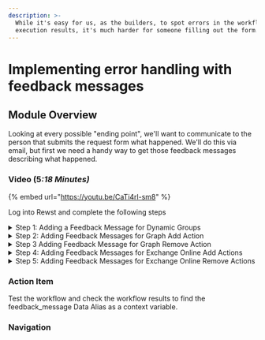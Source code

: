 ```yaml
---
description: >-
  While it's easy for us, as the builders, to spot errors in the workflow
  execution results, it's much harder for someone filling out the form.
---
```


# Implementing error handling with feedback messages

## Module Overview

Looking at every possible "ending point", we'll want to communicate to the person that submits the request form what happened. We'll do this via email, but first we need a handy way to get those feedback messages describing what happened.

### Video (&#x35;_:18 Minutes)_

{% embed url="https://youtu.be/CaTi4rl-sm8" %}

Log into Rewst and complete the following steps

<details>

<summary>Step 1: Adding a Feedback Message for Dynamic Groups</summary>

1. Select the "Dynamic" transition of the "check\_group\_type" action
2. Add a Data Alias:
   * **Key**: feedback\_message
   * **Value**: The Group`{{ CTX.group.displayName | d }}`is a Dynamic Group and can not be directly modified. You will need to edit its membership Rules to modify this.

</details>

<details>

<summary>Step 2: Adding Feedback Messages for Graph Add Action</summary>

1. **Select** the On Success Transition of add\_group\_member\_graph
2. **Add** a Data Alias:
   * **Key:** feedback\_message
   * **Value:** User was successfully added to Graph Group `{{ CTX.group.displayName | d }}`.
3. **Select** the On Failure Transition of add\_group\_member\_graph
4. **Add** a Data Alias:
   1. **Key:** feedback\_message
   2. **Value:**  Failed to add User to Graph Group `{{ CTX.group.displayName | d }}`.

</details>

<details>

<summary>Step 3 Adding Feedback Message for Graph Remove Action</summary>

1. **Select** the On Success Transition of remove\_group\_member\_graph
2. **Add** a Data Alias:
   * **Key**: feedback\_message
   * **Value**: User was successfully removed from Graph Group `{{ CTX.group.displayName | d }}`.
3. **Select** the On Failure Transition of remove\_group\_member\_graph
4. **Add** a Data Alias:
   * **Key**: feedback\_message
   * **Value**: Failed to remove User from Graph Group `{{ CTX.group.displayName | d }}`.

</details>

<details>

<summary>Step 4: Adding Feedback Messages for Exchange Online Add Actions</summary>

1. **Select** the On Success Transition of add\_group\_member\_ex
2. **Add** a Data Alias:
   * **Key**: feedback\_message
   * **Value**: User was successfully added to Exchange Online Group `{{ CTX.group.displayName | d }}`.
3. **Select** the On Failure Transition of add\_group\_member\_ex
4. **Add** a Data Alias:
   * Key: feedback\_message
   * Value: Failed to add User to Exchange Online Group `{{ CTX.group.displayName | d }}`.

</details>

<details>

<summary>Step 5: Adding Feedback Messages for Exchange Online Remove Actions</summary>

1. **Select** the On Success Transition of remove\_group\_member\_ex
2. **Add** a Data Alias:
   * **Key**: feedback\_message
   * **Value**: User was successfully removed from Exchange Online Group \
     `{{ CTX.group.displayName | d }}`.
3. **Select** the On Failure Transition of remove\_group\_member\_ex
4. **Add** a Data Alias:
   * **Key**: feedback\_message
   * **Value**: Failed to remove user from Exchange Online Group \
     `{{ CTX.group.displayName | d }}`.
5. **Publish** the Workflow.

</details>

### Action Item

Test the workflow and check the workflow results to find the feedback\_message Data Alias as a context variable.

### Navigation


